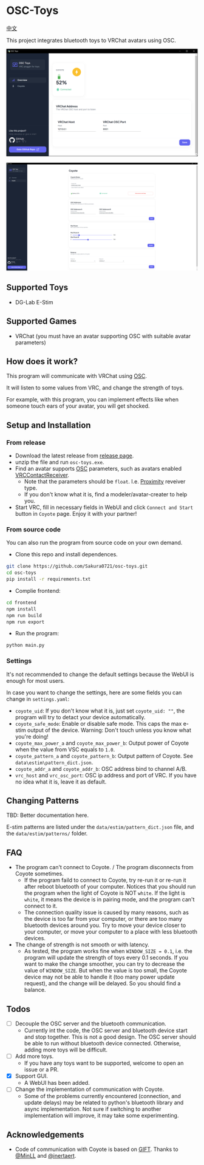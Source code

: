 # OSC-Toys

[中文](https://github.com/Sakura0721/osc-toys/blob/master/README_ZH.md)

This project integrates bluetooth toys to VRChat avatars using OSC.

![page_overview](images/page_overview.png)

![page_coyote](images/page_coyote.png)

## Supported Toys

- DG-Lab E-Stim

## Supported Games

- VRChat (you must have an avatar supporting OSC with suitable avatar parameters)

## How does it work?

This program will communicate with VRChat using [OSC](https://docs.vrchat.com/docs/osc-overview).

It will listen to some values from VRC, and change the strength of toys.

For example, with this program, you can implement effects like when someone touch ears of your avatar, you will get shocked.

## Setup and Installation

### From release

- Download the latest release from [release page](https://github.com/Sakura0721/osc-toys/releases).
- unzip the file and run `osc-toys.exe`.
- Find an avatar supports [OSC](https://docs.vrchat.com/docs/osc-overview) parameters, such as avatars enabled [VRCContactReceiver](https://docs.vrchat.com/docs/contacts#vrccontactreceiver).
  - Note that the parameters should be `float`. I.e. [Proximity](https://docs.vrchat.com/docs/contacts#receiver) reveiver type.
  - If you don't know what it is, find a modeler/avatar-creater to help you.
- Start VRC, fill in necessary fields in WebUI and click `Connect and Start` button in `Coyote` page. Enjoy it with your partner!

### From source code

You can also run the program from source code on your own demand.

- Clone this repo and install dependences.

```bash
git clone https://github.com/Sakura0721/osc-toys.git
cd osc-toys
pip install -r requirements.txt
```

- Complie frontend:

```bash
cd frontend
npm install
npm run build
npm run export
```

- Run the program:

```bash
python main.py
```

### Settings

It's not recommended to change the default settings because the WebUI is enough for most users.

In case you want to change the settings, here are some fields you can change in `settings.yaml`:

- `coyote_uid`: If you don't know what it is, just set `coyote_uid: ""`, the program will try to detact your device automatically.
- `coyote_safe_mode`: Enable or disable safe mode. This caps the max e-stim output of the device. Warning: Don't touch unless you know what you're doing!
- `coyote_max_power_a` and `coyote_max_power_b`: Output power of Coyote when the value from VSC equals to `1.0`.
- `coyote_pattern_a` and `coyote_pattern_b`: Output pattern of Coyote. See `data\estim\pattern_dict.json`.
- `coyote_addr_a` and `coyote_addr_b`: OSC address bind to channel A/B.
- `vrc_host` and `vrc_osc_port`: OSC ip address and port of VRC. If you have no idea what it is, leave it as default.

## Changing Patterns

TBD: Better documentation here.

E-stim patterns are listed under the `data/estim/pattern_dict.json` file, and the `data/estim/patterns/` folder.

## FAQ

- The program can't connect to Coyote. / The program disconnects from Coyote sometimes.
  - If the program faild to connect to Coyote, try re-run it or re-run it after reboot bluetooth of your computer. Notices that you should run the program when the light of Coyote is NOT `white`. If the light is `white`, it means the device is in pairing mode, and the program can't connect to it.
  - The connection quality issue is caused by many reasons, such as the device is too far from your computer, or there are too many bluetooth devices around you. Try to move your device closer to your computer, or move your computer to a place with less bluetooth devices.
- The change of strength is not smooth or with latency.
  - As tested, the program works fine when `WINDOW_SIZE = 0.1`, i.e. the program will update the strength of toys every 0.1 seconds. If you want to make the change smoother, you can try to decrease the value of `WINDOW_SIZE`. But when the value is too small, the Coyote device may not be able to handle it (too many power update request), and the change will be delayed. So you should find a balance.

## Todos

- [ ] Decouple the OSC server and the bluetooth communication.
  - Currently int the code, the OSC server and bluetooth device start and stop together. This is not a good design. The OSC server should be able to run without bluetooth device connected. Otherwise, adding more toys will be difficult.
- [ ] Add more toys.
  - If you have any toys want to be supported, welcome to open an issue or a PR.
- [x] Support GUI.
  - A WebUI has been added.
- [ ] Change the implementation of communication with Coyote.
  - Some of the problems currently encountered (connection, and update delays) may be related to python's bluetooth library and async implementation. Not sure if switching to another implementation will improve, it may take some experimenting.

## Acknowledgements

- Code of communication with Coyote is based on [GIFT](https://github.com/MinLL/GameInterfaceForToys). Thanks to [@MinLL](https://www.github.com/MinLL) and [@inertaert](https://github.com/inertaert).
